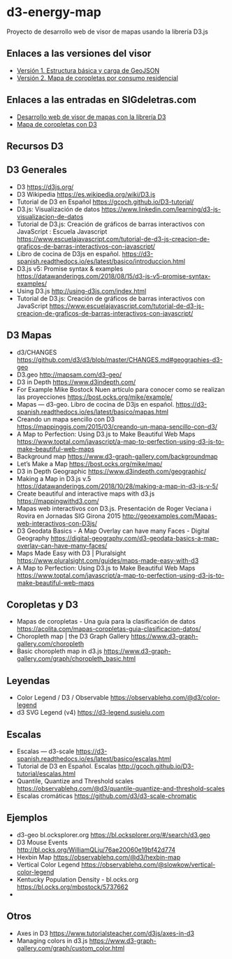 # d3-energy-map

Proyecto de desarrollo web de visor de mapas usando la librería D3.js

## Enlaces a las versiones del visor

- [Versión 1. Estructura básica y carga de GeoJSON](http://sigdeletras.com/d3-energy-map/public/v1/index.html)
- [Versión 2. Mapa de coropletas por consumo residencial](http://sigdeletras.com/d3-energy-map/public/v2/)

## Enlaces a las entradas en SIGdeletras.com

- [Desarrollo web de visor de mapas con la librería D3](http://sigdeletras.com/2021/desarrollo-web-de-visor-de-mapas-con-la-libreria-d3/) 
- [Mapa de coropletas con D3](http://sigdeletras.com/2021/mapa-de-coropletas-con-d3/) 

## Recursos D3

## D3 Generales

- D3 https://d3js.org/
- D3 Wikipedia https://es.wikipedia.org/wiki/D3.js
- Tutorial de D3 en Español  https://gcoch.github.io/D3-tutorial/
- D3.js: Visualización de datos https://www.linkedin.com/learning/d3-js-visualizacion-de-datos
- Tutorial de D3.js: Creación de gráficos de barras interactivos con JavaScript : Escuela Javascript  https://www.escuelajavascript.com/tutorial-de-d3-js-creacion-de-graficos-de-barras-interactivos-con-javascript/
- Libro de cocina de D3js en español. https://d3-spanish.readthedocs.io/es/latest/basico/introduccion.html
- D3.js v5: Promise syntax & examples https://datawanderings.com/2018/08/15/d3-js-v5-promise-syntax-examples/
- Using D3.js http://using-d3js.com/index.html
- Tutorial de D3.js: Creación de gráficos de barras interactivos con JavaScript https://www.escuelajavascript.com/tutorial-de-d3-js-creacion-de-graficos-de-barras-interactivos-con-javascript/


## D3 Mapas

- d3/CHANGES https://github.com/d3/d3/blob/master/CHANGES.md#geographies-d3-geo
- D3.geo http://mapsam.com/d3-geo/
- D3 in Depth https://www.d3indepth.com/
- For Example Mike Bostock Nuen artículo para conocer como se realizan las proyecciones https://bost.ocks.org/mike/example/
- Mapas — d3-geo. Libro de cocina de D3js en español. https://d3-spanish.readthedocs.io/es/latest/basico/mapas.html
- Creando un mapa sencillo con D3 https://mappinggis.com/2015/03/creando-un-mapa-sencillo-con-d3/
- A Map to Perfection: Using D3.js to Make Beautiful Web Maps https://www.toptal.com/javascript/a-map-to-perfection-using-d3-js-to-make-beautiful-web-maps
- Background map https://www.d3-graph-gallery.com/backgroundmap
- Let’s Make a Map https://bost.ocks.org/mike/map/
- D3 in Depth Geographic https://www.d3indepth.com/geographic/
- Making a Map in D3.js v.5 https://datawanderings.com/2018/10/28/making-a-map-in-d3-js-v-5/
- Create beautiful and interactive maps with d3.js https://mappingwithd3.com/
- Mapas web interactivos con D3.js. Presentación de Roger Veciana i Rovira en Jornadas SIG Girona 2015 http://geoexamples.com/Mapas-web-interactivos-con-D3js/
- D3 Geodata Basics - A Map Overlay can have many Faces - Digital Geography https://digital-geography.com/d3-geodata-basics-a-map-overlay-can-have-many-faces/
- Maps Made Easy with D3 | Pluralsight https://www.pluralsight.com/guides/maps-made-easy-with-d3
- A Map to Perfection: Using D3.js to Make Beautiful Web Maps https://www.toptal.com/javascript/a-map-to-perfection-using-d3-js-to-make-beautiful-web-maps
  
## Coropletas y D3
- Mapas de coropletas - Una guía para la clasificación de datos https://acolita.com/mapas-coropletas-guia-clasificacion-datos/
- Choropleth map | the D3 Graph Gallery https://www.d3-graph-gallery.com/choropleth
- Basic choropleth map in d3.js https://www.d3-graph-gallery.com/graph/choropleth_basic.html

## Leyendas
- Color Legend / D3 / Observable https://observablehq.com/@d3/color-legend
- d3 SVG Legend (v4) https://d3-legend.susielu.com

## Escalas
- Escalas — d3-scale https://d3-spanish.readthedocs.io/es/latest/basico/escalas.html
- Tutorial de D3 en Español. Escalas http://gcoch.github.io/D3-tutorial/escalas.html
- Quantile, Quantize and Threshold scales https://observablehq.com/@d3/quantile-quantize-and-threshold-scales
- Escalas cromáticas https://github.com/d3/d3-scale-chromatic
## Ejemplos
- d3-geo bl.ocksplorer.org https://bl.ocksplorer.org/#/search/d3.geo 
- D3 Mouse Events http://bl.ocks.org/WilliamQLiu/76ae20060e19bf42d774
- Hexbin Map https://observablehq.com/@d3/hexbin-map
- Vertical Color Legend https://observablehq.com/@slowkow/vertical-color-legend
- Kentucky Population Density - bl.ocks.org https://bl.ocks.org/mbostock/5737662
- 
  
## Otros
- Axes in D3 https://www.tutorialsteacher.com/d3js/axes-in-d3
- Managing colors in d3.js https://www.d3-graph-gallery.com/graph/custom_color.html